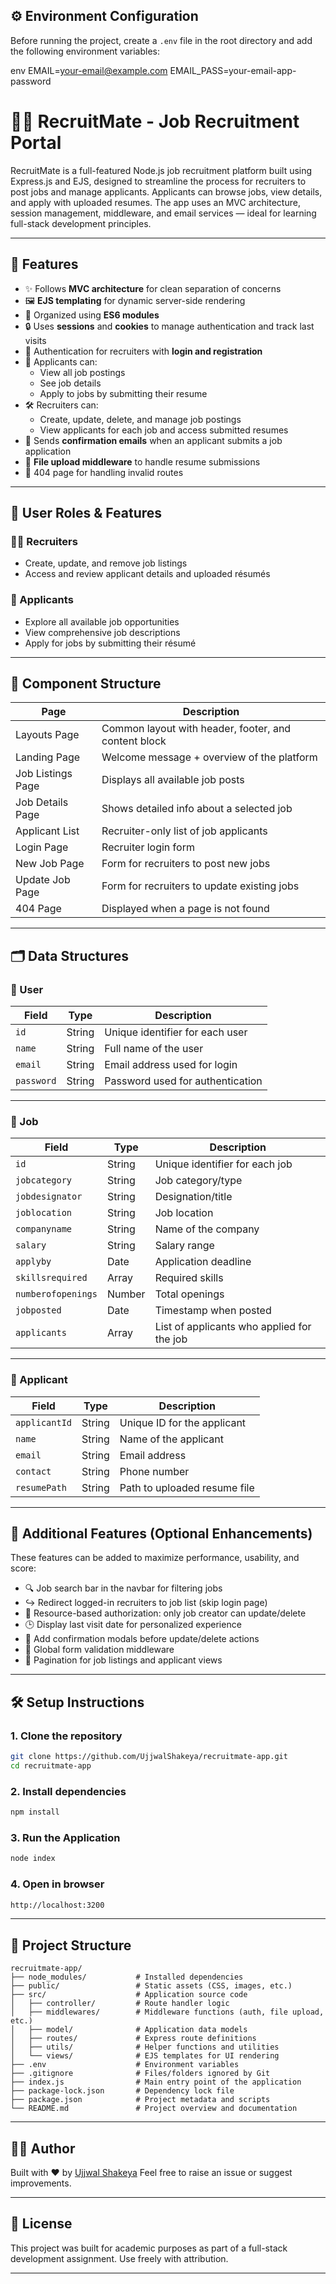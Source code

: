 ## ⚙️ Environment Configuration

Before running the project, create a `.env` file in the root directory and add the following environment variables:

env
EMAIL=your-email@example.com
EMAIL_PASS=your-email-app-password


# 🧑‍💼 RecruitMate - Job Recruitment Portal

RecruitMate is a full-featured Node.js job recruitment platform built using Express.js and EJS, designed to streamline the process for recruiters to post jobs and manage applicants. Applicants can browse jobs, view details, and apply with uploaded resumes. The app uses an MVC architecture, session management, middleware, and email services — ideal for learning full-stack development principles.

---

## 🚀 Features

- ✨ Follows **MVC architecture** for clean separation of concerns
- 🖼️ **EJS templating** for dynamic server-side rendering
- 📁 Organized using **ES6 modules**
- 🔒 Uses **sessions** and **cookies** to manage authentication and track last visits
- 🔐 Authentication for recruiters with **login and registration**
- 👀 Applicants can:
  - View all job postings
  - See job details
  - Apply to jobs by submitting their resume
- 🛠️ Recruiters can:
  - Create, update, delete, and manage job postings
  - View applicants for each job and access submitted resumes
- 📧 Sends **confirmation emails** when an applicant submits a job application
- 📎 **File upload middleware** to handle resume submissions
- 📄 404 page for handling invalid routes

---

## 👥 User Roles & Features

### 👨‍💼 Recruiters
- Create, update, and remove job listings  
- Access and review applicant details and uploaded résumés  

### 🙋 Applicants
- Explore all available job opportunities  
- View comprehensive job descriptions  
- Apply for jobs by submitting their résumé  

---

## 🧩 Component Structure

| Page               | Description                                                         |
|--------------------|---------------------------------------------------------------------|
| Layouts Page       | Common layout with header, footer, and content block               |
| Landing Page       | Welcome message + overview of the platform                         |
| Job Listings Page  | Displays all available job posts                                   |
| Job Details Page   | Shows detailed info about a selected job                           |
| Applicant List     | Recruiter-only list of job applicants                              |
| Login Page         | Recruiter login form                                               |
| New Job Page       | Form for recruiters to post new jobs                               |
| Update Job Page    | Form for recruiters to update existing jobs                        |
| 404 Page           | Displayed when a page is not found                                 |

---

## 🗂 Data Structures

### 👤 User

| Field      | Type     | Description                                 |
|------------|----------|---------------------------------------------|
| `id`       | String   | Unique identifier for each user             |
| `name`     | String   | Full name of the user                       |
| `email`    | String   | Email address used for login                |
| `password` | String   | Password used for authentication            |

---

### 🧾 Job

| Field              | Type     | Description                                                        |
|--------------------|----------|--------------------------------------------------------------------|
| `id`               | String   | Unique identifier for each job                                     |
| `jobcategory`      | String   | Job category/type                                                  |
| `jobdesignator`    | String   | Designation/title                                                  |
| `joblocation`      | String   | Job location                                                       |
| `companyname`      | String   | Name of the company                                                |
| `salary`           | String   | Salary range                                                       |
| `applyby`          | Date     | Application deadline                                               |
| `skillsrequired`   | Array    | Required skills                                                    |
| `numberofopenings` | Number   | Total openings                                                     |
| `jobposted`        | Date     | Timestamp when posted                                              |
| `applicants`       | Array    | List of applicants who applied for the job                         |

---

### 📄 Applicant

| Field         | Type     | Description                                |
|---------------|----------|--------------------------------------------|
| `applicantId` | String   | Unique ID for the applicant                |
| `name`        | String   | Name of the applicant                      |
| `email`       | String   | Email address                              |
| `contact`     | String   | Phone number                               |
| `resumePath`  | String   | Path to uploaded resume file               |

---

## 🔧 Additional Features (Optional Enhancements)

These features can be added to maximize performance, usability, and score:

- 🔍 Job search bar in the navbar for filtering jobs
- ↪️ Redirect logged-in recruiters to job list (skip login page)
- 🔐 Resource-based authorization: only job creator can update/delete
- 🕒 Display last visit date for personalized experience
- 🛑 Add confirmation modals before update/delete actions
- 🧼 Global form validation middleware
- 📑 Pagination for job listings and applicant views

---

## 🛠 Setup Instructions

### 1. Clone the repository

```bash
git clone https://github.com/UjjwalShakeya/recruitmate-app.git
cd recruitmate-app
````

### 2. Install dependencies

```bash
npm install
```

### 3. Run the Application

```bash
node index
```

### 4. Open in browser

```bash
http://localhost:3200
```

---

## 📁 Project Structure

```plaintext
recruitmate-app/
├── node_modules/           # Installed dependencies
├── public/                 # Static assets (CSS, images, etc.)
├── src/                    # Application source code
│   ├── controller/         # Route handler logic
│   ├── middlewares/        # Middleware functions (auth, file upload, etc.)
│   ├── model/              # Application data models
│   ├── routes/             # Express route definitions
│   ├── utils/              # Helper functions and utilities
│   └── views/              # EJS templates for UI rendering
├── .env                    # Environment variables
├── .gitignore              # Files/folders ignored by Git
├── index.js                # Main entry point of the application
├── package-lock.json       # Dependency lock file
├── package.json            # Project metadata and scripts
└── README.md               # Project overview and documentation
```

---

## 🧑‍💻 Author

Built with ❤️ by [Ujjwal Shakeya](https://github.com/UjjwalShakeya)
Feel free to raise an issue or suggest improvements.

---

## 📄 License

This project was built for academic purposes as part of a full-stack development assignment.
Use freely with attribution.

---
